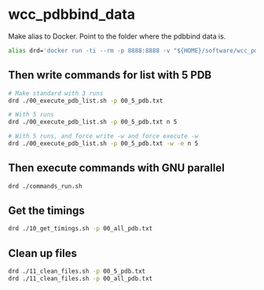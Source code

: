 # wcc_pdbbind_data

Make alias to Docker. Point to the folder where the pdbbind data is.

```bash
alias drd='docker run -ti --rm -p 8888:8888 -v "${HOME}/software/wcc_pdbbind_data":/home/jovyan/work --name rdock $USER/rdock'
```

## Then write commands for list with 5 PDB

```bash
# Make standard with 3 runs
drd ./00_execute_pdb_list.sh -p 00_5_pdb.txt

# With 5 runs 
drd ./00_execute_pdb_list.sh -p 00_5_pdb.txt n 5

# With 5 runs, and force write -w and force execute -w
drd ./00_execute_pdb_list.sh -p 00_5_pdb.txt -w -e n 5
```

## Then execute commands with GNU parallel

```bash
drd ./commands_run.sh
```

## Get the timings

```bash
drd ./10_get_timings.sh -p 00_all_pdb.txt 
```

## Clean up files

```bash
drd ./11_clean_files.sh -p 00_5_pdb.txt
drd ./11_clean_files.sh -p 00_all_pdb.txt
```
